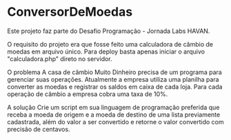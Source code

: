 # ConversorDeMoedas
Este projeto faz parte do Desafio Programação - Jornada Labs HAVAN.

O requisito do projeto era que fosse feito uma calculadora de câmbio de moedas em arquivo único. Para deploy basta apenas iniciar o arquivo "calculadora.php" direto no servidor.

O problema
A casa de câmbio Muito Dinheiro precisa de um programa para gerenciar suas operações. Atualmente a empresa utiliza uma planilha para converter as moedas e registrar os saldos em caixa de cada loja. Para cada operação de câmbio a empresa cobra uma taxa de 10%.

A solução
Crie um script em sua linguagem de programação preferida que receba a moeda de origem e a moeda de destino de uma lista previamente cadastrada, além do valor a ser convertido e retorne o valor convertido com precisão de centavos.
